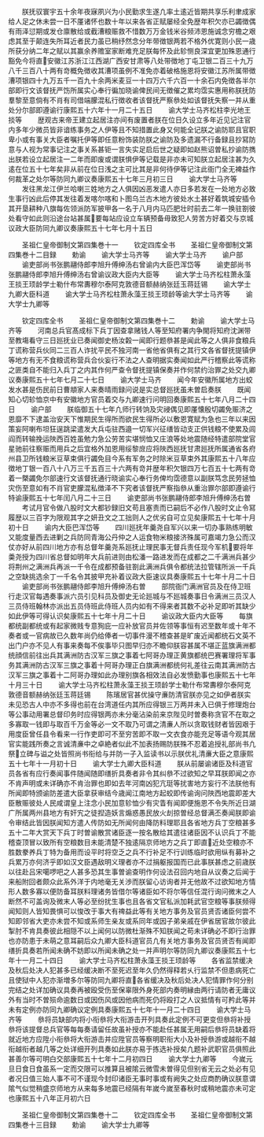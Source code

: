 <!-- { "loadSidebar": true } -->
　　朕抚驭寰宇五十余年夜寐夙兴为小民勤求生遂凢率土逺近皆期共享乐利聿成家给人足之休未尝一日不厪诸怀也数十年以来各省正赋屡经全免歴年积欠亦已蠲徴偶有雨泽愆期或发仓廪散给或截漕粮赈救不惜数万万金钱米谷频沛恩施诚念穷檐之艰虑其至于颠连失所耳近者民力虽已稍纾然念分年带徴银两若不格外优寛则小民一歳所获分纳二年之赋以其赢余养赡室家断难充足朕每怀及此轸恻良深宜更加殊恩通行豁免今将直安徽江苏浙江江西湖广西安甘肃等八处带徴地丁屯卫银二百三十九万八千三百八十两有竒概免徴收其漕项虽例不准免亦着破格施恩将安徽江苏所属带徴漕项银四十九万五千一百九十余两米麦豆一十四万六千六百一十余石内免徴各半尔部即行文该督抚严饬所属实心奉行徧加晓谕俾民间无徴催之累均霑实惠用称朕抚防羣黎至意倘有不肖有司借端朦混私行徴收者该督抚严察叅处如该督抚失察一并从重处分尔部即遵谕行康熙五十六年十一月二十五日
　　谕大学士马齐松柱李光地王掞等
　　歴观古来帝王建立起居注亦间有废置者朕在位日久设立多年近见记注官内多年少微员皆非谙练事务之人伊等且不知措置此身又何能全记朕之谕防耶且官职卑小或有事关大臣者嘱托伊等即任意粉饰装防朕之谕防及多遗漏不行备録且抄冩防意与人视为常事记注之事关系甚钜一言失实足启后世之疑即如赵熊诏曽私抄谕防擕出朕若设立起居注一二年而即废或谓朕惧伊等记载是非亦未可知朕立起居注甚为久逺在位五十七年矣非从前在位日浅之主可比其是非何待伊等记注此衙门全无裨益作何裁革之处尔等防同九卿议奏康熙五十七年三月初三日
　　谕大学士马齐等
　　发往黑龙江伊兰哈喇三姓地方之人俱因凶恶发遣人亦日多若发在一处地方必致生事行凶此后停其发往着发喀尔喀和卜图乌兰古木地方彼处水土甚好着筑城安插令其开垦耕种八旗每佐领派防军披甲各一名于八月内马匹肥壮时前去二年一换驻劄彼处看守如此则沿途台站甚属要每站应设立车辆预备毋致犯人劳苦方好着交与京城议政大臣防同九卿议奏康熙五十七年七月十五日

　　圣祖仁皇帝御制文第四集巻十一
　　钦定四库全书
　　圣祖仁皇帝御制文第四集巻十二目録
　　勅谕
　　谕大学士马齐等
　　谕大学士马齐
　　谕户部
　　谕吏部尚书张鹏翮侍郎李旭升傅绅汤右曾谕内大臣巴浑岱等
　　谕吏部尚书张鹏翮侍郎李旭升傅绅汤右曾谕议政大臣内大臣等
　　谕大学士马齐松柱萧永藻王掞王顼龄学士勒什布常夀穆尔泰阿克敦德音额赫纳张廷玉蒋廷锡
　　谕大学士九卿大臣科道
　　谕大学士马齐松柱萧永藻王掞王顼龄等谕大学士马齐等
　　谕大学士九卿等















　　钦定四库全书
　　圣祖仁皇帝御制文第四集巻十二
　　勅谕
　　谕大学士马齐等
　　河南总兵官髙成标下兵丁因查拿赌钱人等至知府署内争閙将知府沈渊带至教塲看守三日廵抚业已奏闻御史杨汝糓一闻即行题叅甚是闻此等之人俱非食粮兵丁谎称营兵伙同二三百人诈扰平民不独河南一省他省俱有之其行文各省督抚提镇伊等地方有无不食粮谎称营兵合伙妄行不法之人查明据实奏闻如此严行稽察此等谎称之匪类自不能归入兵丁之内其作何严查令督抚提镇保奏并作何禁约治罪之处交九卿议奏康熙五十七年七月二十七日
　　谕大学士马齐
　　闻今年安徽所属地方出蛟发水甚是伤民前日曹頫家人来奏晴雨録问说是实总督廵抚虽未曽启奏朕
　　既闻知心切轸恤京中有安徽地方官员着交与九卿速行问明回奏康熙五十七年八月二十四日
　　谕户部
　　朕临御五十七年凢师行转饷及灾祲偶见即厪懐殷切蠲免赈济之恩靡不下逮盖治安天下惟期民生得所而欲民生得所必以敷恩寛赋为急也三年以来因策妄阿喇布坦狂逞跳梁遣发大兵屯驻西邉一切军兴征缮皆动支正供钱粮不使累及闾阎而转输挽运陜西百姓虽勉力急公劳苦实堪悯恤又庄浪等处地震随经特遣部院堂官星驰前往察赈而用兵之后宜格外加恩用绥黎庻应将陜西廵抚甘肃廵抚所属通省各府州县卫所钱粮米豆草束俱行蠲免目今系有军务之时除米豆草束外其康熙五十八年应徴地丁银一百八十八万三千五百三十六两有竒并歴年积欠银四万七百五十七两有竒着一槩蠲免尔部速行文该督抚通行晓谕实心奉行务俾均霑德意以副朕笃念民劳拯恤灾伤至意如有不肖官吏朦混私徴泽不下究者该督抚严察指叅从重治罪尔部即遵谕行特谕康熙五十七年闰八月二十三日
　　谕吏部尚书张鹏翮侍郎李旭升傅绅汤右曽
　　考试月官令做八股时文大都钞録旧文苟且塞责而已嗣后不必作八股时文止令冩履歴以三百字为限观其字之妍丑文之工拙则人之优劣自可立见矣康熙五十七年十月初十日
　　谕内大臣巴浑岱等
　　四川廵抚年羹尧自军兴以来一切办事熟练明敏又能度量西去进剿之兵防同青海公丹仲之人运食物米粮接济殊属可嘉竭力急公而汉仗亦好从前四川地方亦有总督年羹尧系廵抚止理民事无督兵责任现今军机要将年羮尧授为四川省总督如明年大兵前进则由松潘一路进发而在成都之二千满洲兵甚少将荆州之满洲兵再派一千令在成都预备驻劄此满洲兵俱令都统法拉管辖所派一千兵之空缺挑选余丁一千名令其披甲充补着议政大臣速议具奏康熙五十七年十月二十日
　　谕吏部尚书张鹏翮侍郎李旭升傅绅汤右曽
　　部院衙门满洲官员及在侍卫班行走汉官每遇奏事派六员引见科员及御史无论廵城与不廵城奏事日令满洲三员汉人三员侍班翰林亦派出五员侍班此侍班人员内如有不得来者其数不必补足即听其缺少如此伊等可得认识矣康熙五十七年十月二十日
　　谕议政大臣内大臣等
　　每旗都统副都统或有起家微贱专意狥庇一应补放官员并佐领等事恒有迟至数年或十年不奏者或一官病故已久数年尚仍给俸者一切事件漫不稽查甚是旷废近闻都统石文英不出门户亦不见人有事来奏每不俟事毕只图早归亦不瞻仰朕容甚属不堪正蓝旗满洲都统顔信前往出兵其满洲防古汉军三旗之事着七阿哥办理正黄旗都统巴赛署理将军事务其满洲防古汉军三旗之事着十阿哥办理正白旗满洲都统何礼差往云南其满洲防古汉军三旗之事着十二阿哥办理如此办理别旗各相效法自必发愤勤事也康熙五十七年十月三十日
　　谕大学士马齐松柱萧永藻王掞王顼龄学士勒什布常夀穆尔泰阿克敦德音额赫纳张廷玉蒋廷锡
　　陈璸居官甚优操守亷防清官朕亦见之如伊者朕实未见恐古人中亦不多得也前在台湾道任内其所应得银三万两并未入已俱于修理炮台等公事动用署总督印务时应得银两亦未分毫沾染前来京陛见时曽奏称贪官不在取之多寡取一钱即与取百千万金等必一文不取乃可谓之清亷人所以贪取钱财者皆因艰于用度臣曾任县令看来一行作吏即可不至穷苦即不取一文衣食亦能充足等语今观其居官实能践所奏之言诚清亷中之卓絶者似此不加表扬赐防朕殊不忍着追授礼部尚书凢祭立碑与谥之处皆照尚书衔给与并防一子入监读书以示朕优礼清亷大臣之意康熙五十七年十一月初十日
　　谕大学士九卿大臣科道
　　朕从前屡谕诸臣及科道官员各省有应行奏闻事件随闻随即缮折具奏者非令其纠叅不过欲知之早耳朕即闻之亦不肯声明或未详确亦不肯治罪也即如去年河南凶犯亢珽等扰害地方妄行不法朕他有所闻即特颁谕防差遣大臣拿获审结今歳闻江南地方起蛟即传谕询问陜西地震即差大臣散赈彼处人民咸谓皇上注念小民加意轸恤少有灾眚有闻即便施恩不令失所近日湖广所属两州县地方有奸宄之徒揑造妖言煽惑愚民放火刦掠曽经总督满丕奏闻朕即谕令审结此皆因朕闻知方遣人传防如无所闻何由降防料理耶且各省地方兵丁空粮甚多五十二年大赏天下兵丁时曽谕散赏诸臣逐一按名散给其遣往诸臣因不认识兵丁不能稽查顶冒以致所有空粮数目未能清楚不独逺隔京师地方之兵丁即直近处空粮亦不胜数豢养兵丁特为备用而设平时将空乏之兵不行补足不行训练临时欲用纵有募补之兵累万亦何济乎即如汉文臣遇敌明义理者亦不过捐躯报国而已此事朕甚虑之前歳朕以往赴吕宋噶啰吧之人甚多恐其生事曽谕查明作何设法召回内地自从议奏之后闻于来船附回者颇众此系外洋于内地毫无关渉而朕留心访询者并无他故不过欲知地方情形人数多寡以便防备耳朕料理诸务皆借尔等诸臣如不将尔等信任混行询问微末之人断然不可盖询及微末人等必至纷扰生事也且各省文官私派加耗武官空粮等事朕频得闻知则人皆知畏惧可以悛改于事大有禆益此等有关地方事务及官员贤否诸臣何尝不知即邻省大吏亦未尝不知或系师生亲友或系同年或因子弟亲戚在伊省居官故尔彼此掣肘不肯具奏彼此相隠不以上闻何以防微杜渐殊不知朕闻之苟未详确必不即行治罪也亦防患于未萌之意耳嗣后众九卿大臣科道官员凢有关地方事务及官员贤否有闻即缮折具奏若所闻未确不妨即以所闻未确之处一并声明尔等防同九卿议奏康熙五十七年十一月二十四日
　　谕大学士马齐松柱萧永藻王掞王顼龄等
　　各省监禁缓决及秋后处决人犯甚多已经缓决断不至死迟至年久仍然得释若乆行监禁不但患病死亡且使狱中人犯亦渐増多尔等防同九卿将直各省缓决及秋后处决人犯情罪作何分别完结之处详加确议具奏再被殴受伤至保辜限外身死部内奏明縁由两行请防者无庸议外有当时不曽殒命逾数日或因伤风或因他病而死仍将殴打之人议抵情有可矜此等并未有定例亦防同九卿确议定例具奏康熙五十七年十一月二十四日
　　谕大学士马齐等
　　叅将员缺部内将小衔叅将大衔游击开列具奏此定例不可更变但叅将补授叅将该提督总兵官等每每奏请留任故虽补授亦不能赴任甚属无用嗣后叅将员缺着将就近地方应陞小衔叅将大衔游击并应陞官员等察明职衔大小及补授叅游或越衔不越衔越衔者越几等之处详细开列具奏如此朕亦易于拣选补授矣凢题补武职官员俱照此甚善尔等可明白交部康熙五十七年十二月初四日
　　谕大学士九卿等
　　今嵗元旦日食日食虽系一定而交限可以推算且被隂云微雪未曽得见但别省无云之处必有见者况日值三始人事不可不谨现今封印诸臣无事时事或有阙失之处应商酌确议朕意谓隂气似觉稍盛京师地方从来每多地震已经隔有年嵗今嵗至春秋时或稍地震亦未可定也康熙五十八年正月初六日














　　圣祖仁皇帝御制文第四集巻十二
　　钦定四库全书
　　圣祖仁皇帝御制文第四集巻十三目録
　　勅谕
　　谕大学士九卿等
